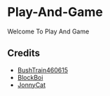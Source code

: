 # Play-And-Game
Welcome To Play And Game
## Credits
* [BushTrain460615](https://github.com/BushTrain460615)
* [BlockBoi](https://github.com/Mr-funkinguy)
* [JonnyCat](https://github.com/ItsyourboyJonnycat)
